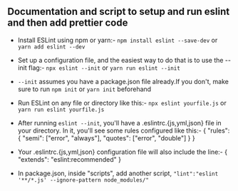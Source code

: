 ## Documentation and script to setup and run eslint and then add prettier code 

  -  Install ESLint using npm or yarn:-
   ```npm install eslint --save-dev``` or ```yarn add eslint --dev```
  - Set up a configuration file, and the easiest way to do that is to use the --init flag:-
    ```npx eslint --init``` or ```yarn run eslint --init```
  - ```--init``` assumes you have a package.json file already.If you don't, make sure to run ```npm init``` or ```yarn init``` beforehand
  -  Run ESLint on any file or directory like this:-
      ```npx eslint yourfile.js``` or ```yarn run eslint yourfile.js```
  - After running ```eslint --init```, you'll have a .eslintrc.{js,yml,json} file in your directory.
    In it, you'll see some rules configured like this:-
     {
    "rules": {
        "semi": ["error", "always"],
        "quotes": ["error", "double"]
    }
} 

  - Your .eslintrc.{js,yml,json} configuration file will also include the line:-
     {
    "extends": "eslint:recommended"
} 
  
  -  In package.json, inside "scripts", add another script, ```"lint":"eslint '**/*.js' --ignore-pattern node_modules/"```
